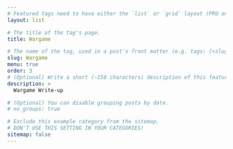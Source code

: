 ```yaml
---
# Featured tags need to have either the `list` or `grid` layout (PRO only).
layout: list

# The title of the tag's page.
title: Wargame

# The name of the tag, used in a post's front matter (e.g. tags: [<slug>]).
slug: Wargame
menu: true 
order: 3
# (Optional) Write a short (~150 characters) description of this featured tag.
description: >
  Wargame Write-up

# (Optional) You can disable grouping posts by date.
# no_groups: true

# Exclude this example category from the sitemap.
# DON'T USE THIS SETTING IN YOUR CATEGORIES!
sitemap: false
---
```

